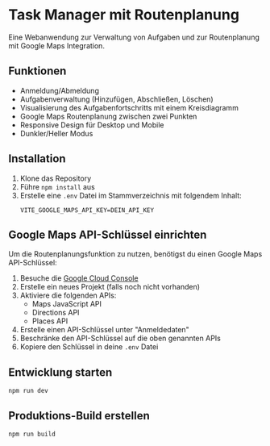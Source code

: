 # Task Manager mit Routenplanung

Eine Webanwendung zur Verwaltung von Aufgaben und zur Routenplanung mit Google Maps Integration.

## Funktionen

- Anmeldung/Abmeldung
- Aufgabenverwaltung (Hinzufügen, Abschließen, Löschen)
- Visualisierung des Aufgabenfortschritts mit einem Kreisdiagramm
- Google Maps Routenplanung zwischen zwei Punkten
- Responsive Design für Desktop und Mobile
- Dunkler/Heller Modus

## Installation

1. Klone das Repository
2. Führe `npm install` aus
3. Erstelle eine `.env` Datei im Stammverzeichnis mit folgendem Inhalt:
   ```
   VITE_GOOGLE_MAPS_API_KEY=DEIN_API_KEY
   ```

## Google Maps API-Schlüssel einrichten

Um die Routenplanungsfunktion zu nutzen, benötigst du einen Google Maps API-Schlüssel:

1. Besuche die [Google Cloud Console](https://console.cloud.google.com/)
2. Erstelle ein neues Projekt (falls noch nicht vorhanden)
3. Aktiviere die folgenden APIs:
   - Maps JavaScript API
   - Directions API
   - Places API
4. Erstelle einen API-Schlüssel unter "Anmeldedaten"
5. Beschränke den API-Schlüssel auf die oben genannten APIs
6. Kopiere den Schlüssel in deine `.env` Datei

## Entwicklung starten

```
npm run dev
```

## Produktions-Build erstellen

```
npm run build
```
